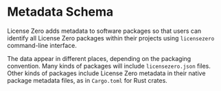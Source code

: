 # Metadata Schema

License Zero adds metadata to software packages so that users can identify all License Zero packages within their projects using `licensezero` command-line interface.

The data appear in different places, depending on the packaging convention.  Many kinds of packages will include `licensezero.json` files.  Other kinds of packages include License Zero metadata in their native package metadata files, as in `Cargo.toml` for Rust crates.
